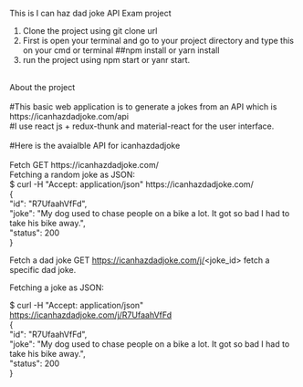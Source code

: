 This is I can haz dad joke API Exam project

1. Clone the project using git clone url
2. First is open your terminal and go to your project directory and type this on your cmd or terminal ##npm install or yarn install
3. run the project using npm start or yanr start.
<br/>
About the project<br/>
<br/>
#This basic web application is to generate a jokes from an API which is https://icanhazdadjoke.com/api <br/>
#I use react js + redux-thunk and material-react for the user interface. </br>
</br>
#Here is the avaialble API for icanhazdadjoke<br/>
<br/>
Fetch
GET https://icanhazdadjoke.com/
<br/>
Fetching a random joke as JSON:
<br/>
$ curl -H "Accept: application/json" https://icanhazdadjoke.com/ <br/>
{<br/>
  "id": "R7UfaahVfFd",<br/>
  "joke": "My dog used to chase people on a bike a lot. It got so bad I had to take his bike away.",<br/>
  "status": 200<br/>
}

Fetch a dad joke
GET https://icanhazdadjoke.com/j/<joke_id> fetch a specific dad joke.<br/>

Fetching a joke as JSON:<br/>

$ curl -H "Accept: application/json" https://icanhazdadjoke.com/j/R7UfaahVfFd<br/>
{<br/>
  "id": "R7UfaahVfFd",<br/>
  "joke": "My dog used to chase people on a bike a lot. It got so bad I had to take his bike away.",<br/>
  "status": 200<br/>
}
